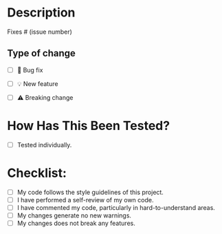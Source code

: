 # Description
<!-- Please include a summary of the change and which issue is fixed or feature request is implemented. Please also include relevant motivation and context. List any dependencies that are required for this change. -->

Fixes # (issue number)

## Type of change
<!-- Please delete options that are not relevant. -->

- [ ] 🐞 Bug fix
<!-- Non-breaking change which fixes an issue -->

- [ ] 💡 New feature
<!-- Non-breaking change which adds functionality -->

- [ ] ⚠️ Breaking change
<!-- 
  - Changes a method signature.
  - Changes the behavior of a method.
  - Changes settings, configuration. -->
  
# How Has This Been Tested?

<!-- Unless this is a documentation change, please describe the tests that you ran to verify your changes. Provide instructions so we can reproduce. Please also list any relevant details for your test configuration -->

- [ ] Tested individually.
<!-- Performed tests individually on a development deployment. -->

# Checklist:

- [ ] My code follows the style guidelines of this project.
- [ ] I have performed a self-review of my own code.
- [ ] I have commented my code, particularly in hard-to-understand areas.
- [ ] My changes generate no new warnings.
- [ ] My changes does not break any features.
<!-- This not the same as a **Breaking Change**. You have tested that all other features are no effected by this change. -->